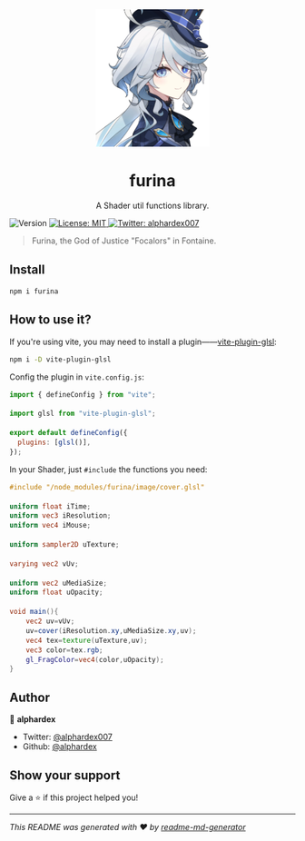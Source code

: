 <div align="center">
  <img src="./assets/logo.jpg" width="200">
  <h1>furina</h1>
  <p>A Shader util functions library.</p>
</div>
<p>
  <img alt="Version" src="https://img.shields.io/npm/v/furina.svg?v=1" />
  <a href="https://github.com/alphardex/furina/blob/main/LICENSE" target="_blank">
    <img alt="License: MIT" src="https://img.shields.io/badge/License-MIT-yellow.svg" />
  </a>
  <a href="https://twitter.com/alphardex007" target="_blank">
    <img alt="Twitter: alphardex007" src="https://img.shields.io/twitter/follow/alphardex007.svg?style=social" />
  </a>
</p>

> Furina, the God of Justice "Focalors" in Fontaine.

## Install

```sh
npm i furina
```

## How to use it?

If you're using vite, you may need to install a plugin——[vite-plugin-glsl](https://github.com/UstymUkhman/vite-plugin-glsl):

```sh
npm i -D vite-plugin-glsl
```

Config the plugin in `vite.config.js`:

```js
import { defineConfig } from "vite";

import glsl from "vite-plugin-glsl";

export default defineConfig({
  plugins: [glsl()],
});
```

In your Shader, just `#include` the functions you need:

```glsl
#include "/node_modules/furina/image/cover.glsl"

uniform float iTime;
uniform vec3 iResolution;
uniform vec4 iMouse;

uniform sampler2D uTexture;

varying vec2 vUv;

uniform vec2 uMediaSize;
uniform float uOpacity;

void main(){
    vec2 uv=vUv;
    uv=cover(iResolution.xy,uMediaSize.xy,uv);
    vec4 tex=texture(uTexture,uv);
    vec3 color=tex.rgb;
    gl_FragColor=vec4(color,uOpacity);
}
```

## Author

👤 **alphardex**

- Twitter: [@alphardex007](https://twitter.com/alphardex007)
- Github: [@alphardex](https://github.com/alphardex)

## Show your support

Give a ⭐️ if this project helped you!

---

_This README was generated with ❤️ by [readme-md-generator](https://github.com/kefranabg/readme-md-generator)_
